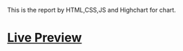 <p>
    This is the report by HTML,CSS,JS and Highchart for chart.
</p>
<h1>
    <a href="https://web-report-dashboard.netlify.app/">Live Preview</a>
</h1>